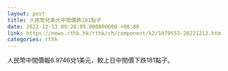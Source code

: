 ```yaml
---
layout: post
title: 人民幣兌美元中間價跌181點子
date: 2022-12-13 09:20:05.000000000 +08:00
link: https://news.rthk.hk/rthk/ch/component/k2/1679553-20221213.htm
categories: rthk
---
```


人民幣中間價報6.9746兌1美元，較上日中間價下跌181點子。
